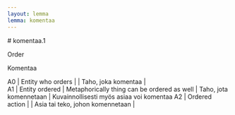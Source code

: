 ```yaml
---
layout: lemma
lemma: komentaa
---
```


<div class="sense">
# <span class="sensename">komentaa.1</span>

<span class="description">Order</span>

<span class="description">Komentaa</span>

A0 | Entity who orders |   | Taho, joka komentaa |  
A1 | Entity ordered | Metaphorically thing can be ordered as well | Taho, jota komennetaan | Kuvainnollisesti myös asiaa voi komentaa
A2 | Ordered action |   | Asia tai teko, johon komennetaan |  

</div>

